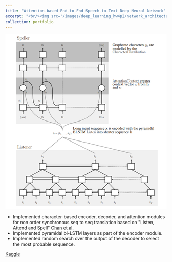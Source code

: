 ```yaml
---
title: "Attention-based End-to-End Speech-to-Text Deep Neural Network"
excerpt: "<br/><img src='/images/deep_learning_hw4p2/network_architecture.png' height = '200' width='200'>"
collection: portfolio
---
```


<img src="/images/deep_learning_hw4p2/network_architecture.png">

* Implemented character-based encoder, decoder, and attention modules for non order synchronous seq to seq translation based on  "Listen, Attend and Spell" [Chan et al.](https://arxiv.org/abs/1508.01211 "paper") 
* Implemented pyramidal bi-LSTM layers as part of the encoder module.
* Implemented random search over the output of the decoder to select the most probable sequence.


[Kaggle](https://www.kaggle.com/siddharthghiya/competitions "Kaggle")

